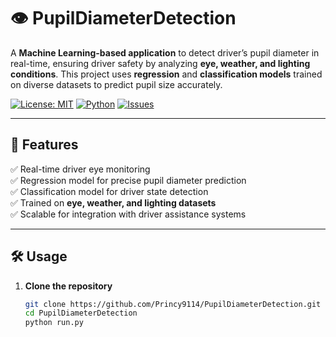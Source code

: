 # 👁️ PupilDiameterDetection

A **Machine Learning-based application** to detect driver’s pupil diameter in real-time, ensuring driver safety by analyzing **eye, weather, and lighting conditions**. This project uses **regression** and **classification models** trained on diverse datasets to predict pupil size accurately.

[![License: MIT](https://img.shields.io/badge/License-MIT-green.svg)](LICENSE) [![Python](https://img.shields.io/badge/Python-3.8+-blue.svg)](https://www.python.org/) [![Issues](https://img.shields.io/github/issues/Princy9114/PupilDiameterDetection)](https://github.com/Princy9114/PupilDiameterDetection/issues)

---

## 🚀 Features

✅ Real-time driver eye monitoring  
✅ Regression model for precise pupil diameter prediction  
✅ Classification model for driver state detection  
✅ Trained on **eye, weather, and lighting datasets**  
✅ Scalable for integration with driver assistance systems  

---

## 🛠️ Usage

1. **Clone the repository**
   ```bash
   git clone https://github.com/Princy9114/PupilDiameterDetection.git
   cd PupilDiameterDetection
   python run.py

